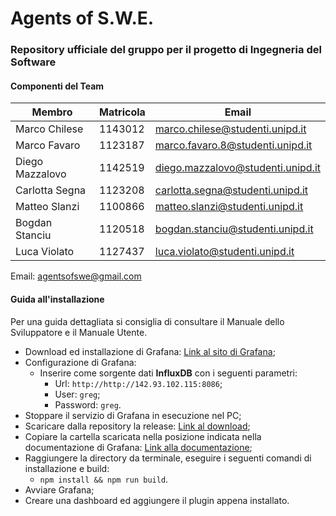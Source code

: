 # Agents of S.W.E. 
### Repository ufficiale del gruppo per il progetto di Ingegneria del Software
#### Componenti del Team 
| Membro | Matricola | Email |
|---------|-----------|-------|
Marco Chilese | 1143012 | marco.chilese@studenti.unipd.it
Marco Favaro  | 1123187 | marco.favaro.8@studenti.unipd.it
Diego Mazzalovo | 1142519 | diego.mazzalovo@studenti.unipd.it
Carlotta Segna | 1123208 | carlotta.segna@studenti.unipd.it
Matteo Slanzi | 1100866 | matteo.slanzi@studenti.unipd.it
Bogdan Stanciu | 1120518 | bogdan.stanciu@studenti.unipd.it
Luca Violato | 1127437 | luca.violato@studenti.unipd.it

Email: agentsofswe@gmail.com

#### Guida all'installazione 
Per una guida dettagliata si consiglia di consultare il Manuale dello Sviluppatore e il Manuale Utente.
- Download ed installazione di Grafana: [Link al sito di Grafana](https://grafana.com/grafana/download); </br>
- Configurazione di Grafana:
  - Inserire come sorgente dati **InfluxDB** con i seguenti parametri:
    - Url: `http://http://142.93.102.115:8086`;
    - User: `greg`;
    - Password: `greg`.
- Stoppare il servizio di Grafana in esecuzione nel PC;
- Scaricare dalla repository la release: [Link al download](https://github.com/AgentsOfSWE/Code-Official/archive/v0.1.zip);
- Copiare la cartella scaricata nella posizione indicata nella documentazione di Grafana: [Link alla documentazione](http://docs.grafana.org/plugins/installation/);
- Raggiungere la directory da terminale, eseguire i seguenti comandi di installazione e build:
  - `npm install && npm run build`.
- Avviare Grafana;
- Creare una dashboard ed aggiungere il plugin appena installato.   
